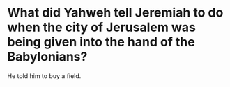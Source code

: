 # What did Yahweh tell Jeremiah to do when the city of Jerusalem was being given into the hand of the Babylonians?

He told him to buy a field.
